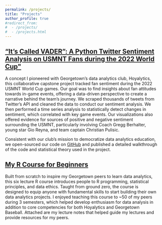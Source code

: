 ```yaml
---
permalink: /projects/
title: "Projects"
author_profile: true
#redirect_from: 
#  - /projects/
#  - /projects.html
---
```

## [“It’s Called VADER”: A Python Twitter Sentiment Analysis on USMNT Fans during the 2022 World Cup"](https://medium.com/hoyalytics/its-called-vader-a-python-twitter-sentiment-analysis-on-usmnt-fans-during-the-2022-world-cup-a8e08d479647) 

A concept I pioneered with Georgetown’s data analytics club, Hoyalytics, this collaborative capstone project tracked fan sentiment during the 2022 USMNT World Cup games. Our goal was to find insights about fan attitudes towards in-game events, offering a data-driven perspective to create a narrative behind the team’s journey. We scraped thousands of tweets from Twitter’s API and cleaned the data to conduct our sentiment analysis. We then performed a time series analysis to statistically detect changes in sentiment, which correlated with key game events. Our visualizations also offered evidence for sources of positive and negative sentiment surrounding the USMNT, particularly involving Coach Gregg Berhalter, young star Gio Reyna, and team captain Christian Pulisic. 

Consistent with our club’s mission to democratize data analytics education, we open-sourced our code on [GitHub](https://github.com/wcalandra5/USMNT_Sentiment_Analysis) and published a detailed walkthrough of the code and statistical theory used in the project.
## [My R Course for Beginners](https://github.com/wcalandra5/R_Course#r-education-course-notes)  

Built from scratch to inspire my Georgetown peers to learn data analytics, this six lecture R course introduces people to R programming, statistical principles, and data ethics. Taught from ground zero, the course is designed to equip anyone with fundamental skills to start building their own data analytics projects. I enjoyed teaching this course to ~50 of my peers during 3 semesters, which helped develop enthusiasm for data analysis in addition to core competencies for both Hoyalytics and Georgetown Baseball. Attached are my lecture notes that helped guide my lectures and provide resources for my peers.
